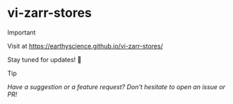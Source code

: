# vi-zarr-stores

> [!IMPORTANT]
> Visit at https://earthyscience.github.io/vi-zarr-stores/

Stay tuned for updates! 🚀

> [!TIP]
> _Have a suggestion or a feature request? Don't hesitate to open an issue or PR!_
